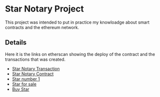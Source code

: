# Star Notary Project

This project was intended to put in practice my knowloadge about smart contracts and the ethereum network.

## Details

Here it is the links on etherscan showing the deploy of the contract and the transactions that was created.

- [Star Notary Transaction](https://rinkeby.etherscan.io/tx/0xd6c079896cbfbce077508fc8ea67964662ef8a65a2ca79cac6ed7d56c2a70dae)
- [Star Notary Contract](https://rinkeby.etherscan.io/address/0x666637902600847d30f091e59e1cdc2c116a0df0)
- [Star number 1](https://rinkeby.etherscan.io/tx/0x212b8eca3c7dcf394f738194395e1f5f03978104342e8c1335db8119724fcd79)
- [Star for sale](https://rinkeby.etherscan.io/tx/0x2f31012c308ee4df49704258043384bbf7555897528f3f7f8b267b718b4a0e99)
- [Buy Star](https://rinkeby.etherscan.io/tx/0x89dd61737adea13419886fc5fd77b22374ab7abcc6a98c1b697083ef1efe921f)
